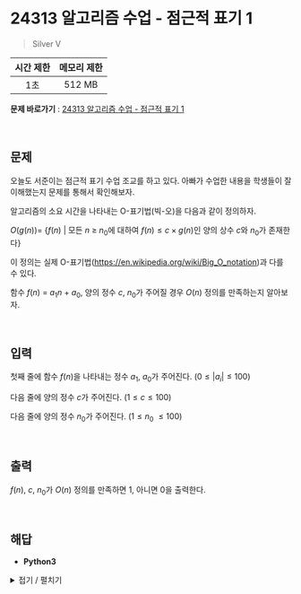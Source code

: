# 24313 알고리즘 수업 - 점근적 표기 1
> Silver V

|시간 제한|메모리 제한|
|:---:|:---:|
|1초|512 MB|

**문제 바로가기** : [24313 알고리즘 수업 - 점근적 표기 1](https://www.acmicpc.net/problem/24313 "24313 알고리즘 수업 - 점근적 표기 1")

</br>

## 문제
오늘도 서준이는 점근적 표기 수업 조교를 하고 있다. 아빠가 수업한 내용을 학생들이 잘 이해했는지 문제를 통해서 확인해보자.

알고리즘의 소요 시간을 나타내는 O-표기법(빅-오)을 다음과 같이 정의하자.

$O(g(n)) =$ {$f(n)$ | 모든 $n$ ≥ $n$<sub>$0$</sub>에 대하여 $f(n) ≤ c × g(n)$인 양의 상수 $c$와 $n$<sub>$0$</sub>가 존재한다}

이 정의는 실제 O-표기법(https://en.wikipedia.org/wiki/Big_O_notation)과 다를 수 있다.

함수 $f(n)$ = $a$<sub>$1$</sub>$n$ + $a$<sub>$0$</sub>, 양의 정수 $c$, $n$<sub>$0$</sub>가 주어질 경우 $O(n)$ 정의를 만족하는지 알아보자.

</br>

## 입력
첫째 줄에 함수 $f(n)$을 나타내는 정수 $a$<sub>$1$</sub>, $a$<sub>$0$</sub>가 주어진다. $(0 ≤ |a$<sub>$i$</sub>$| ≤ 100)$

다음 줄에 양의 정수 $c$가 주어진다. $(1 ≤ c ≤ 100)$

다음 줄에 양의 정수 $n$<sub>$0$</sub>가 주어진다. $(1 ≤ n$<sub>$0$</sub> $≤ 100)$

</br>

## 출력
$f(n)$, $c$, $n$<sub>$0$</sub>가 $O(n)$ 정의를 만족하면 1, 아니면 0을 출력한다.

</br>

## 해답
- **Python3**
<details>
<summary>접기 / 펼치기</summary>
<div markdown="1">

```py
a1, a0 = map(int, input().split())
c = int(input())
n0 = int(input())
print( int( (a1 * n0 + a0) <= (c * n0) and a1 <= c ) )
```

</div>
</details>